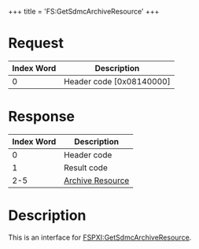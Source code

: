 +++
title = 'FS:GetSdmcArchiveResource'
+++

# Request

| Index Word | Description                |
|------------|----------------------------|
| 0          | Header code \[0x08140000\] |

# Response

| Index Word | Description                                                        |
|------------|--------------------------------------------------------------------|
| 0          | Header code                                                        |
| 1          | Result code                                                        |
| 2-5        | [Archive Resource](Filesystem_services#ArchiveResource "wikilink") |

# Description

This is an interface for
[FSPXI:GetSdmcArchiveResource](FSPXI:GetSdmcArchiveResource "wikilink").